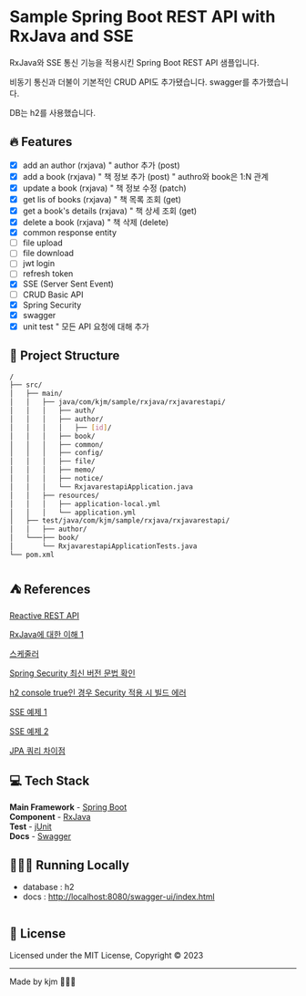 # Sample Spring Boot REST API with RxJava and SSE

RxJava와 SSE 통신 기능을 적용시킨 Spring Boot REST API 샘플입니다.

비동기 통신과 더불이 기본적인 CRUD API도 추가됐습니다. swagger를 추가했습니다.

DB는 h2를 사용했습니다.

## 🔥 Features

- [X] add an author (rxjava)
    " author 추가 (post)
- [X] add a book (rxjava)
    " 책 정보 추가 (post)
    " authro와 book은 1:N 관계
- [X] update a book (rxjava)
    " 책 정보 수정 (patch)
- [X] get lis of books (rxjava)
    " 책 목록 조회 (get)
- [X] get a book's details (rxjava)
    " 책 상세 조회 (get)
- [X] delete a book (rxjava)
    " 책 삭제 (delete)
- [X] common response entity
- [ ] file upload
- [ ] file download
- [ ] jwt login
- [ ] refresh token
- [X] SSE (Server Sent Event)
- [ ] CRUD Basic API
- [X] Spring Security
- [X] swagger
- [X] unit test
    " 모든 API 요청에 대해 추가

## 🚀 Project Structure

```bash
/
├── src/
│   ├── main/
│   │   ├── java/com/kjm/sample/rxjava/rxjavarestapi/
│   │   │   ├── auth/
│   │   │   ├── author/
│   │   │   │   ├── [id]/
│   │   │   ├── book/
│   │   │   ├── common/
│   │   │   ├── config/
│   │   │   ├── file/
│   │   │   ├── memo/
│   │   │   ├── notice/
│   │   │   └── RxjavarestapiApplication.java
│   │   ├── resources/
│   │   │   ├── application-local.yml
│   │   │   └── application.yml
│   ├── test/java/com/kjm/sample/rxjava/rxjavarestapi/
│   │   ├── author/
│   └───├── book/
│       └── RxjavarestapiApplicationTests.java
└── pom.xml
```

## ⛺️ References

[Reactive REST API](https://axella-gerald.medium.com/reactive-rest-api-using-spring-boot-rxjava-4efb620c69ac)

[RxJava에 대한 이해 1](https://onlyfor-me-blog.tistory.com/326)

[스케줄러](https://4z7l.github.io/2020/12/14/rxjava-5.html)

[Spring Security 최신 버전 문법 확인](https://sennieworld.tistory.com/109)

[h2 console true인 경우 Security 적용 시 빌드 에러](https://forwe.tistory.com/m/66)

[SSE 예제 1](https://dkswnkk.tistory.com/702)

[SSE 예제 2](https://tecoble.techcourse.co.kr/post/2022-10-11-server-sent-events/)

[JPA 쿼리 차이점](https://velog.io/@jehpark/Spring-Data-JPA-%EC%BF%BC%EB%A6%AC-like-containing%EC%9D%98-%EC%B0%A8%EC%9D%B4%EC%A0%90)

## 💻 Tech Stack

**Main Framework** - [Spring Boot](https://nextjs.org/blog/next-13/)  
**Component** - [RxJava](https://reactjs.org/)  
**Test** - [jUnit](https://vercel.com/)  
**Docs** - [Swagger](https://vercel.com/)  

## 👨🏻‍💻 Running Locally

- database : h2
- docs : <http://localhost:8080/swagger-ui/index.html>

```bash

```

## 📜 License

Licensed under the MIT License, Copyright © 2023

---

Made by kjm 👨🏻‍💻

